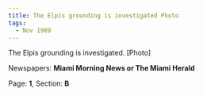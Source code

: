 ```yaml
---  
title: The Elpis grounding is investigated Photo  
tags:  
  - Nov 1989  
---  
```

  
The Elpis grounding is investigated. [Photo]  
  
Newspapers: **Miami Morning News or The Miami Herald**  
  
Page: **1**, Section: **B** 
